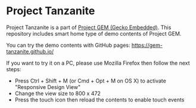 # Project Tanzanite
Project Tanzanite is a part of [Project GEM (Gecko Embedded)](https://github.com/mozilla-japan/gecko-embedded). This repository includes smart home type of demo contents of Project GEM.

You can try the demo contents with GitHub pages: https://gem-tanzanite.github.io/

If you want to try it on a PC, please use Mozilla Firefox then follow the next steps:

* Press Ctrl + Shift + M (or Cmd + Opt + M on OS X) to activate "Responsive Design View"
* Change the view size to 800 x 472
* Press the touch icon then reload the contents to enable touch events
